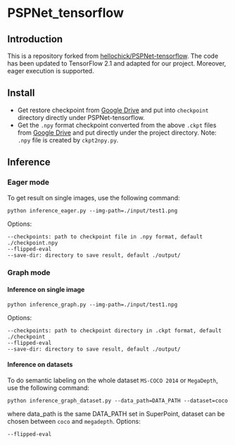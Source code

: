 # PSPNet_tensorflow

## Introduction
  This is a repository forked from [hellochick/PSPNet-tensorflow](https://github.com/hellochick/PSPNet-tensorflow). The 
  code has been updated to TensorFlow 2.1 and adapted for our project. Moreover, eager execution is supported.

## Install
   - Get restore checkpoint from [Google Drive](https://drive.google.com/drive/folders/1w2aYfoU2lZkmH4ZZFTbRW1D2iIJnjXN6) 
   and put into `checkpoint` directory directly under PSPNet-tensorflow. 
   - Get the `.npy` format checkpoint converted from the above `.ckpt` files from 
   [Google Drive](https://drive.google.com/file/d/1KHp-41Y50RJlv1hQ1TpLbio0uWjIwc-z/view?usp=sharing) 
   and put directly under the project directory. Note: `.npy` file is created by `ckpt2npy.py`.

## Inference

### Eager mode
   To get result on single images, use the following command:
   ```
   python inference_eager.py --img-path=./input/test1.png  
   ```
    
   Options:
   ```
   --checkpoints: path to checkpoint file in .npy format, default ./checkpoint.npy
   --flipped-eval
   --save-dir: directory to save result, default ./output/
   ```
### Graph mode
#### Inference on single image
   ```
   python inference_graph.py --img-path=./input/test1.npg  
   ```
   Options:
   ```
   --checkpoints: path to checkpoint directory in .ckpt format, default ./checkpoint
   --flipped-eval
   --save-dir: directory to save result, default ./output/
   ```
#### Inference on datasets
   To do semantic labeling on the whole dataset `MS-COCO 2014` or `MegaDepth`, use the following command:
   ```
   python inference_graph_dataset.py --data_path=DATA_PATH --dataset=coco  
   ``` 
   where data_path is the same DATA_PATH set in SuperPoint, dataset can be chosen between `coco` and `megadepth`.
   Options:
   ```
   --flipped-eval 
   ```
